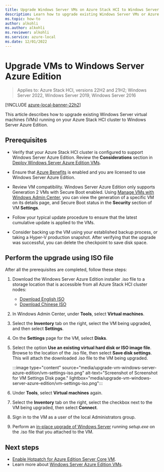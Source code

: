 ```yaml
---
title: Upgrade Windows Server VMs on Azure Stack HCI to Windows Server Azure Edition
description: Learn how to upgrade existing Windows Server VMs or Azure Stack HCI VMs to Windows Server Azure Edition.
ms.topic: how-to
author: alkohli
ms.author: alkohli
ms.reviewer: alkohli
ms.service: azure-local
ms.date: 12/01/2022
---
```


# Upgrade VMs to Windows Server Azure Edition

> Applies to: Azure Stack HCI, versions 22H2 and 21H2; Windows Server 2022, Windows Server 2019, Windows Server 2016

[!INCLUDE [azure-local-banner-22h2](../includes/azure-local-banner-22h2.md)]

This article describes how to upgrade existing Windows Server virtual machines (VMs) running on your Azure Stack HCI cluster to Windows Server Azure Edition.

## Prerequisites

- Verify that your Azure Stack HCI cluster is configured to support Windows Server Azure Edition. Review the **Considerations** section in [Deploy Windows Server Azure Edition VMs](windows-server-azure-edition.md?tabs=hci#considerations).

- Ensure that [Azure Benefits](azure-benefits.md) is enabled and you are licensed to use Windows Server Azure Edition.

- Review VM compatibility. Windows Server Azure Edition only supports Generation 2 VMs with Secure Boot enabled. Using [Manage VMs with Windows Admin Center](vm.md#view-vm-details), you can view the generation of a specific VM on its details page, and Secure Boot status in the **Security** section of VM **Settings**.

- Follow your typical update procedure to ensure that the latest cumulative update is applied to the VMs.

- Consider backing up the VM using your established backup process, or taking a Hyper-V production snapshot. After verifying that the upgrade was successful, you can delete the checkpoint to save disk space.

## Perform the upgrade using ISO file

After all the prerequisites are completed, follow these steps:

1. Download the Windows Server Azure Edition installer .iso file to a storage location that is accessible from all Azure Stack HCI cluster nodes:

    - [Download English ISO](https://aka.ms/AAi4r31)
    - [Download Chinese ISO](https://aka.ms/AAi4bii)

1. In Windows Admin Center, under **Tools**, select **Virtual machines**.

1. Select the **Inventory** tab on the right, select the VM being upgraded, and then select **Settings**.

1. On the **Settings** page for the VM, select **Disks**.

1. Select the option **Use an existing virtual hard disk or ISO image file**. Browse to the location of the .iso file, then select **Save disk settings**. This will attach the downloaded .iso file to the VM being upgraded.

   :::image type="content" source="media/upgrade-vm-windows-server-azure-edition/vm-settings-iso.png" alt-text="Screenshot of Screenshot for VM Settings Disk page." lightbox="media/upgrade-vm-windows-server-azure-edition/vm-settings-iso.png":::

1. Under **Tools**, select **Virtual machines** again.

1. Select the **Inventory** tab on the right, select the checkbox next to the VM being upgraded, then select **Connect**.

1. Sign in to the VM as a user of the local Administrators group.

1. Perform an [in-place upgrade of Windows Server](/windows-server/get-started/perform-in-place-upgrade#perform-the-upgrade) running *setup.exe* on the .iso file that you attached to the VM.

## Next steps

- [Enable Hotpatch for Azure Edition Server Core VM](/windows-server/get-started/enable-hotpatch-azure-edition).
- Learn more about [Windows Server Azure Edition VMs](windows-server-azure-edition.md).
